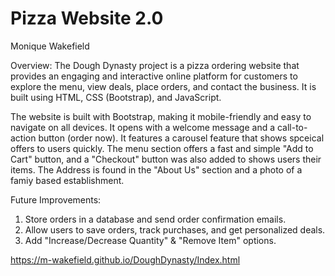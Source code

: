 # Pizza Website 2.0

Monique Wakefield 

Overview:
The Dough Dynasty project is a pizza ordering website that provides an engaging and interactive online platform for customers to explore the menu, view deals, place orders, and contact the business. It is built using HTML, CSS (Bootstrap), and JavaScript.

The website is built with Bootstrap, making it mobile-friendly and easy to navigate on all devices. It opens with a welcome message and a call-to-action button (order now). It features a carousel feature that shows spceical offers to users quickly. The menu section offers a fast and simple "Add to Cart" button, and a "Checkout" button was also added to shows users their items. The Address is found in the "About Us" section and a photo of a famiy based establishment. 

Future Improvements: 
1. Store orders in a database and send order confirmation emails.
2.  Allow users to save orders, track purchases, and get personalized deals.
3.  Add "Increase/Decrease Quantity" & "Remove Item" options.

https://m-wakefield.github.io/DoughDynasty/Index.html

